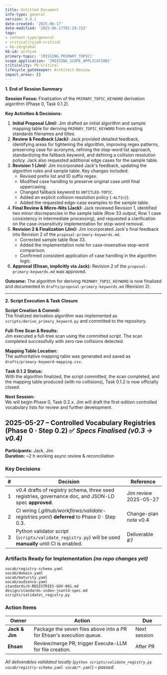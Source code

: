 ```yaml
---
title: Untitled Document
info-type: general
version: 0.0.1
date-created: '2025-06-17'
date-modified: '2025-06-17T02:29:15Z'
tags:
- content-type/general
- criticality/p0-critical
- kb-id/global
kb-id: archive
primary-topic: '[MISSING_PRIMARY_TOPIC]'
scope_application: '[MISSING_SCOPE_APPLICATION]'
criticality: P0-Critical
lifecycle_gatekeeper: Architect-Review
impact_areas: []
---
```

**1. End of Session Summary**

**Session Focus:** Finalization of the `PRIMARY_TOPIC_KEYWORD` derivation algorithm (Phase 0, Task 0.1.2).

**Key Activities & Decisions:**
1.  **Initial Proposal (Jim):** Jim drafted an initial algorithm and sample mapping table for deriving `PRIMARY_TOPIC_KEYWORD` from existing standards filenames and titles.
2.  **Review & Feedback (Jack):** Jack provided detailed feedback, identifying areas for tightening the algorithm, improving regex patterns, preserving case for acronyms, refining the stop-word list approach, standardizing the fallback keyword, and defining a collision resolution policy. Jack also requested additional edge cases for the sample table.
3.  **Revision 1 (Jim):** Jim incorporated Jack's feedback, updating the algorithm rules and sample table. Key changes included:
    *   Revised prefix list and ID suffix regex.
    *   Modified case handling to preserve original case until final uppercasing.
    *   Changed fallback keyword to `UNTITLED-TOPIC`.
    *   Added an explicit collision resolution policy (`-ALT{n}`).
    *   Added the requested edge-case examples to the sample table.
4.  **Final Review & Micro-Nits (Jack):** Jack reviewed Revision 1, identified two minor discrepancies in the sample table (Row 33 output, Row 1 case consistency in intermediate processing), and requested a clarification on the case-insensitivity implementation for stop-word removal.
5.  **Revision 2 & Finalization (Jim):** Jim incorporated Jack's final feedback into Revision 2 of the `proposal-primary-keywords.md`.
    *   Corrected sample table Row 33.
    *   Added the implementation note for case-insensitive stop-word comparison.
    *   Confirmed consistent application of case handling in the algorithm logic.
6.  **Approval (Ehsan, implicitly via Jack):** Revision 2 of the `proposal-primary-keywords.md` was approved.

**Outcome:** The algorithm for deriving `PRIMARY_TOPIC_KEYWORD` is now finalized and documented in `drafts/proposal-primary-keywords.md` (Revision 2).

---

**2. Script Execution & Task Closure**

**Script Creation & Commit:**  
The finalized derivation algorithm was implemented as `scripts/derive_primary_keyword.py` and committed to the repository.

**Full-Tree Scan & Results:**  
Jim executed a full-tree scan using the committed script. The scan completed successfully with zero raw collisions detected.

**Mapping Table Location:**  
The authoritative mapping table was generated and saved as `drafts/primary-keyword-mapping.csv`.

**Task 0.1.2 Status:**  
With the algorithm finalized, the script committed, the scan completed, and the mapping table produced (with no collisions), Task 0.1.2 is now officially closed.

**Next Session:**  
We will begin Phase 0, Task 0.2.x. Jim will draft the first-edition controlled vocabulary lists for review and further development.

## 2025-05-27 – Controlled Vocabulary Registries (Phase 0 · Step 0.2)  ✅ *Specs Finalised (v0.3 → v0.4)*

**Participants:** Jack, Jim  
**Duration:** ~2 h working async review & reconciliation

### Key Decisions
| # | Decision | Reference |
|---|----------|-----------|
| 1 | v0.4 drafts of registry schema, three seed registries, governance doc, and JSON-LD spec **approved**. | Jim review 2025-05-27 |
| 2 | CI wiring (*.github/workflows/validate-registries.yaml*) **deferred** to Phase 0 · Step 0.3. | Change-plan note v0.4 |
| 3 | Python validator script (`scripts/validate_registry.py`) will be used **manually** until CI is enabled. | Deliverable #7 |

### Artifacts Ready for Implementation _(no repo changes yet)_
```
vocab/registry-schema.yaml
vocab/domain.yaml
vocab/maturity.yaml
vocab/audience.yaml
standards/U-REGISTRIES-GOV-001.md
design/standards-index-jsonld-spec.md
scripts/validate\_registry.py
```

### Action Items
| Owner | Action | Due |
|-------|--------|-----|
| **Jack & Jim** | Package the seven files above into a PR for Ehsan's execution queue. | Next session |
| **Ehsan** | Review/merge PR; trigger Execute-LLM for file creation. | After PR |

*All deliverables validated locally (`python scripts/validate_registry.py vocab/registry-schema.yaml vocab/*.yaml`) – passed.*
